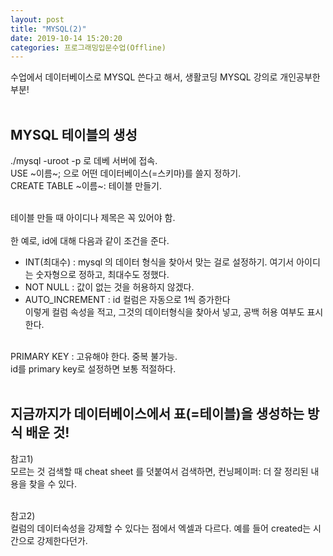```yaml
---
layout: post
title: "MYSQL(2)"
date: 2019-10-14 15:20:20
categories: 프로그래밍입문수업(Offline)
---
```

수업에서 데이터베이스로 MYSQL 쓴다고 해서, 생활코딩 MYSQL 강의로 개인공부한 부분!<br><br>

## MYSQL 테이블의 생성<br>

./mysql -uroot -p 로 데베 서버에 접속.<br>
USE ~이름~; 으로 어떤 데이터베이스(=스키마)를 쓸지 정하기.<br>
CREATE TABLE ~이름~: 테이블 만들기.<br><br>

테이블 만들 때 아이디나 제목은 꼭 있어야 함.<br><br>
한 예로, id에 대해 다음과 같이 조건을 준다.<br>
* INT(최대수) : mysql 의 데이터 형식을 찾아서 맞는 걸로 설정하기. 여기서 아이디는 숫자형으로 정하고, 최대수도 정했다.<br>
* NOT NULL : 값이 없는 것을 허용하지 않겠다.<br>
* AUTO_INCREMENT : id 컬럼은 자동으로 1씩 증가한다<br>
이렇게 컬럼 속성을 적고, 그것의 데이터형식을 찾아서 넣고, 공백 허용 여부도 표시한다.<br><br>

PRIMARY KEY : 고유해야 한다. 중복 불가능.<br>
id를 primary key로 설정하면 보통 적절하다.<br><br>

지금까지가 데이터베이스에서 표(=테이블)을 생성하는 방식 배운 것!<br>
------------------------------------------
참고1)<br>
모르는 것 검색할 때 cheat sheet 를 덧붙여서 검색하면, 컨닝페이퍼: 더 잘 정리된 내용을 찾을 수 있다.<br><br>

참고2)<br>
컬럼의 데이터속성을 강제할 수 있다는 점에서 엑셀과 다르다. 예를 들어 created는 시간으로 강제한다던가.<br>
